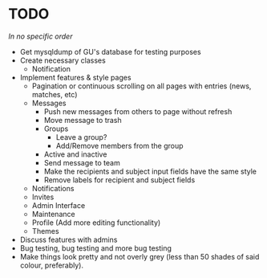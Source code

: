 TODO
====

<em>In no specific order</em>

- Get mysqldump of GU's database for testing purposes
- Create necessary classes
    - Notification
- Implement features & style pages
    - Pagination or continuous scrolling on all pages with entries (news, matches, etc)
    - Messages
        - Push new messages from others to page without refresh
        - Move message to trash
        - Groups
            - Leave a group?
            - Add/Remove members from the group
        - Active and inactive
        - Send message to team
        - Make the recipients and subject input fields have the same style
        - Remove labels for recipient and subject fields
    - Notifications
    - Invites
    - Admin Interface
    - Maintenance
    - Profile (Add more editing functionality)
    - Themes
- Discuss features with admins
- Bug testing, bug testing and more bug testing
- Make things look pretty and not overly grey (less than 50 shades of said colour, preferably).
